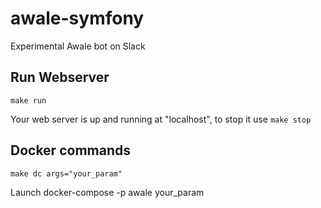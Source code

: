# awale-symfony

Experimental Awale bot on Slack

## Run Webserver

```
make run
```

Your web server is up and running at "localhost", to stop it use ```make stop```

## Docker commands

```
make dc args="your_param"
```

Launch docker-compose -p awale your_param
